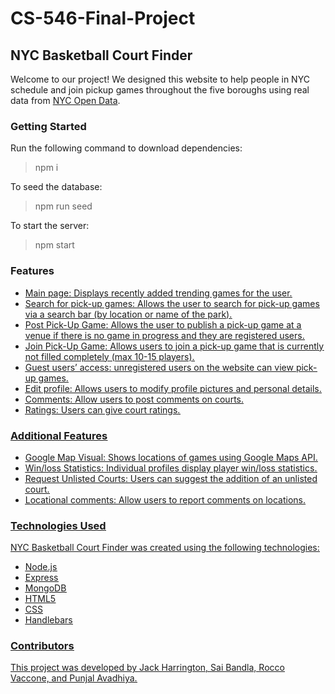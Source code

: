 # CS-546-Final-Project

## NYC Basketball Court Finder

Welcome to our project! We designed this website to help people in NYC schedule and join pickup games throughout the five boroughs using real data from [NYC Open Data](https://data.cityofnewyork.us/Recreation/Directory-of-Basketball-Courts/b937-zdky).

### Getting Started

Run the following command to download dependencies:

> npm i

To seed the database:

> npm run seed

To start the server:

> npm start

### Features

-   <u>Main page:<u/> Displays recently added trending games for the user.
-   <u>Search for pick-up games:<u/> Allows the user to search for pick-up games via a search bar (by location or name of the park).
-   <u>Post Pick-Up Game:<u/> Allows the user to publish a pick-up game at a venue if there is no
    game in progress and they are registered users.
-   <u>Join Pick-Up Game:<u/> Allows users to join a pick-up game that is currently not filled
    completely (max 10-15 players).
-   <u>Guest users’ access:<u/> unregistered users on the website can view pick-up games.
-   <u>Edit profile:<u/> Allows users to modify profile pictures and personal details.
-   <u>Comments:<u/> Allow users to post comments on courts.
-   <u>Ratings:<u/> Users can give court ratings.

### Additional Features

-   <u>Google Map Visual:<u/> Shows locations of games using Google Maps API.
-   <u>Win/loss Statistics:<u/> Individual profiles display player win/loss statistics.
-   <u>Request Unlisted Courts:<u/> Users can suggest the addition of an unlisted court.
-   <u>Locational comments:<u/> Allow users to report comments on locations.

### Technologies Used

NYC Basketball Court Finder was created using the following technologies:

-   Node.js
-   Express
-   MongoDB
-   HTML5
-   CSS
-   Handlebars

### Contributors

This project was developed by Jack Harrington, Sai Bandla, Rocco Vaccone, and Punjal Avadhiya.
